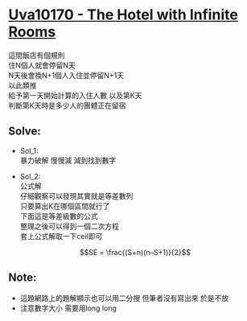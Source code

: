 # [Uva10170 - The Hotel with Infinite Rooms](https://onlinejudge.org/index.php?option=onlinejudge&Itemid=8&page=show_problem&problem=1111)

這間飯店有個規則  
住N個人就會停留N天  
N天後會換N+1個人入住並停留N+1天  
以此類推  
給予第一天開始計算的入住人數 以及第K天  
判斷第K天時是多少人的團體正在留宿  

## Solve:
- Sol_1:  
暴力破解 慢慢減 減到找到數字

- Sol_2:  
公式解  
仔細觀察可以發現其實就是等差數列  
只要算出K在哪個區間就行了  
下面這是等差級數的公式  
整理之後可以得到一個二次方程  
套上公式解取一下ceil即可


```math
SE = \frac{(S+n)(n–S+1)}{2}
```

## Note:
- 這題網路上的題解顯示也可以用二分搜 但筆者沒有寫出來 於是不放
- 注意數字大小 需要用long long
